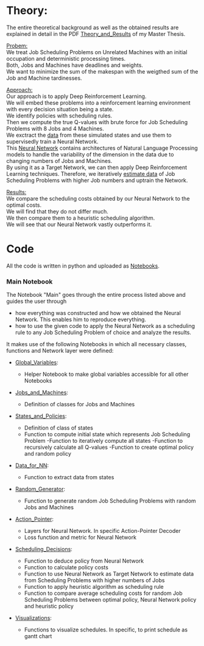 # Theory:

The entire theoretical background as well as the obtained results are explained in detail in the PDF [Theory_and_Results](https://github.com/Dieguinho1612/Job-Scheduling-Deep-Reinforcement-Learning/blob/main/Theory_and_Results.pdf) of my Master Thesis.

<ins>Probem:</ins><br>
We treat Job Scheduling Problems on Unrelated Machines with an initial occupation and deterministic processing times.<br>
Both, Jobs and Machines have deadlines and weights.<br>
We want to minimize the sum of the makespan with the weigthed sum of the Job and Machine tardinesses.<br>

<ins>Approach:</ins><br>
Our approach is to apply Deep Reinforcement Learning.<br>
We will embed these problems into a reinforcement learning environment with every decision situation being a state.<br>
We identify policies with scheduling rules.<br>
Then we compute the true Q-values with brute force for Job Scheduling Problems with 8 Jobs and 4 Machines.<br>
We exctract the [data](https://github.com/Dieguinho1612/Job-Scheduling-Deep-Reinforcement-Learning/tree/main/Data) from these simulated states and use them to supervisedly train a Neural Network.<br>
This [Neural Network](https://github.com/Dieguinho1612/Job-Scheduling-Deep-Reinforcement-Learning/blob/main/Neural_Networks/Neural_Network.h5) contains architectures of Natural Language Processing models to handle the variability of the dimension in the data due to changing numbers of Jobs and Machines.<br>
By using it as a Target Network, we can then apply Deep Reinforcement Learning techniques.
Therefore, we iteratively [estimate data](https://github.com/Dieguinho1612/Job-Scheduling-Deep-Reinforcement-Learning/tree/main/Data/EstimData) of Job Scheduling Problems with higher Job numbers and uptrain the Network.<br>

<ins>Results:</ins><br>
We compare the scheduling costs obtained by our Neural Network to the optimal costs.<br>
We will find that they do not differ much.<br>
We then compare them to a heuristic scheduling algorithm.<br>
We will see that our Neural Network vastly outperforms it.<br>

# Code

All the code is written in python and uploaded as [Notebooks](https://github.com/Dieguinho1612/Job-Scheduling-Deep-Reinforcement-Learning/tree/main/Notebooks).

### Main Notebook

The Notebook "Main" goes through the entire process listed above and guides the user through
* how everything was constructed and how we obtained the Neural Network. This enables him to reproduce everything.
* how to use the given code to apply the Neural Network as a scheduling rule to any Job Scheduling Problem of choice and analyze the results.

It makes use of the following Notebooks in which all necessary classes, functions and Network layer were defined:

- [Global_Variables](https://github.com/Dieguinho1612/Job-Scheduling-Deep-Reinforcement-Learning/blob/main/Notebooks/Global_Variables.ipynb):
  - Helper Notebook to make global variables accessible for all other Notebooks

- [Jobs_and_Machines](https://github.com/Dieguinho1612/Job-Scheduling-Deep-Reinforcement-Learning/blob/main/Notebooks/Jobs_and_Machines.ipynb):
  - Definition of classes for Jobs and Machines

- [States_and_Policies](https://github.com/Dieguinho1612/Job-Scheduling-Deep-Reinforcement-Learning/blob/main/Notebooks/States_and_Policies.ipynb):
  - Definition of class of states
  - Function to compute initial state which represents Job Scheduling Problem
  -Function to iteratively compute all states
  -Function to recursively calculate all Q-values
  -Function to create optimal policy and random policy
  
- [Data_for_NN](https://github.com/Dieguinho1612/Job-Scheduling-Deep-Reinforcement-Learning/blob/main/Notebooks/Data_for_NN.ipynb):
  - Function to extract data from states
    
- [Random_Generator](https://github.com/Dieguinho1612/Job-Scheduling-Deep-Reinforcement-Learning/blob/main/Notebooks/Random_Generator.ipynb):
  - Function to generate random Job Scheduling Problems with random Jobs and Machines
  
- [Action_Pointer](https://github.com/Dieguinho1612/Job-Scheduling-Deep-Reinforcement-Learning/blob/main/Notebooks/Action_Pointer.ipynb):
  - Layers for Neural Network. In specific Action-Pointer Decoder
  - Loss function and metric for Neural Network
  
- [Scheduling_Decisions](https://github.com/Dieguinho1612/Job-Scheduling-Deep-Reinforcement-Learning/blob/main/Notebooks/Scheduling_Decisions.ipynb):
  - Function to deduce policy from Neural Network
  - Function to calculate policy costs
  - Function to use Neural Network as Target Network to estimate data from Scheduling Problems with higher numbers of Jobs
  - Function to apply heuristic algorithm as scheduling rule
  - Function to compare average scheduling costs for random Job Scheduling Problems between optimal policy, Neural Network policy and heuristic policy  
  
- [Visualizations](https://github.com/Dieguinho1612/Job-Scheduling-Deep-Reinforcement-Learning/blob/main/Notebooks/Visualizations.ipynb):
  - Functions to visualize schedules. In specific, to print schedule as gantt chart
